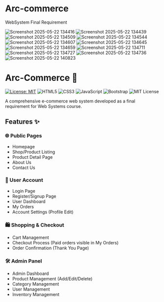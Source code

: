 # Arc-commerce
WebSystem Final Requirement

![Screenshot 2025-05-22 134416](https://github.com/user-attachments/assets/bd48ded6-2cf1-44c6-b2db-d0fb7ff09a0e)
![Screenshot 2025-05-22 134439](https://github.com/user-attachments/assets/a7d28ad2-bde8-4a30-a032-846e4ceaf115)
![Screenshot 2025-05-22 134509](https://github.com/user-attachments/assets/27704bcb-1f98-47da-8e30-e6dcd46f742c)
![Screenshot 2025-05-22 134544](https://github.com/user-attachments/assets/efa1c2c1-39cd-416c-94f7-f5e0aa5c69ec)
![Screenshot 2025-05-22 134607](https://github.com/user-attachments/assets/3442ac86-1c75-450f-ae9e-4db1a04dd3ca)
![Screenshot 2025-05-22 134645](https://github.com/user-attachments/assets/7b1c9edb-d78e-4b66-b4e7-d9a1c36010aa)
![Screenshot 2025-05-22 134659](https://github.com/user-attachments/assets/bb520d11-2f81-4621-8d49-5f65cd1ded14)
![Screenshot 2025-05-22 134711](https://github.com/user-attachments/assets/962e0b34-39b4-4757-85b9-6d44af95f158)
![Screenshot 2025-05-22 134727](https://github.com/user-attachments/assets/5c36e289-6d5a-4bd1-8c44-6143c5ee5c67)
![Screenshot 2025-05-22 134736](https://github.com/user-attachments/assets/7c844fe9-fcdc-4398-80b0-d340666669bb)
![Screenshot 2025-05-22 140823](https://github.com/user-attachments/assets/ad46776e-493b-40c8-9adb-83e9dd11080c)



# Arc-Commerce 🛒

[![License: MIT](https://img.shields.io/badge/License-MIT-yellow.svg)](https://opensource.org/licenses/MIT)
![HTML5](https://img.shields.io/badge/HTML5-E34F26?style=for-the-badge&logo=html5&logoColor=white)
![CSS3](https://img.shields.io/badge/CSS3-1572B6?style=for-the-badge&logo=css3&logoColor=white)
![JavaScript](https://img.shields.io/badge/JavaScript-F7DF1E?style=for-the-badge&logo=javascript&logoColor=black)
![Bootstrap](https://img.shields.io/badge/Bootstrap-7952B3?style=for-the-badge&logo=bootstrap&logoColor=white)
![MIT License](https://img.shields.io/badge/License-MIT-green?style=for-the-badge)

A comprehensive e-commerce web system developed as a final requirement for Web Systems course.

## Features ✨

### 🌐 Public Pages
- Homepage
- Shop/Product Listing
- Product Detail Page
- About Us
- Contact Us

### 👤 User Account
- Login Page
- Register/Signup Page
- User Dashboard
- My Orders
- Account Settings (Profile Edit)

### 🛍️ Shopping & Checkout
- Cart Management
- Checkout Process (Paid orders visible in My Orders)
- Order Confirmation (Thank You Page)

### 🛠️ Admin Panel
- Admin Dashboard
- Product Management (Add/Edit/Delete)
- Category Management
- User Management
- Inventory Management

